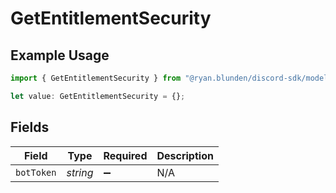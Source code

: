 # GetEntitlementSecurity

## Example Usage

```typescript
import { GetEntitlementSecurity } from "@ryan.blunden/discord-sdk/models/operations";

let value: GetEntitlementSecurity = {};
```

## Fields

| Field              | Type               | Required           | Description        |
| ------------------ | ------------------ | ------------------ | ------------------ |
| `botToken`         | *string*           | :heavy_minus_sign: | N/A                |